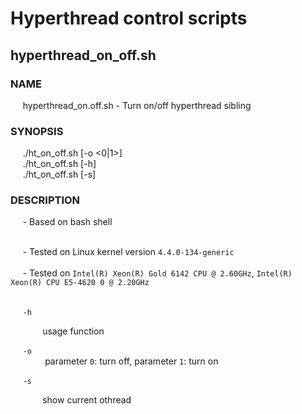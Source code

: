<h1>Hyperthread control scripts</h1>
<h2>hyperthread_on_off.sh</h2>
<h3>NAME</h3>
&nbsp;&nbsp;&nbsp;&nbsp;&nbsp;hyperthread_on.off.sh - Turn on/off hyperthread sibling
<h3>SYNOPSIS</h3>  
&nbsp;&nbsp;&nbsp;&nbsp;&nbsp;./ht_on_off.sh [-o <0|1>]<br/>
&nbsp;&nbsp;&nbsp;&nbsp;&nbsp;./ht_on_off.sh [-h]<br/>
&nbsp;&nbsp;&nbsp;&nbsp;&nbsp;./ht_on_off.sh [-s]<br/>
<h3>DESCRIPTION</h3>
&nbsp;&nbsp;&nbsp;&nbsp;&nbsp;- Based on bash shell<br/><br/>

&nbsp;&nbsp;&nbsp;&nbsp;&nbsp;- Tested on Linux kernel version `4.4.0-134-generic` <br/><br/>
&nbsp;&nbsp;&nbsp;&nbsp;&nbsp;- Tested on `Intel(R) Xeon(R) Gold 6142 CPU @ 2.60GHz`, `Intel(R) Xeon(R) CPU E5-4620 0 @ 2.20GHz`<br/><br/>

&nbsp;&nbsp;&nbsp;&nbsp;&nbsp;`-h` <br/>

&nbsp;&nbsp;&nbsp;&nbsp;&nbsp;&nbsp;&nbsp;&nbsp;&nbsp;&nbsp;&nbsp;&nbsp;&nbsp;usage function <br/>

&nbsp;&nbsp;&nbsp;&nbsp;&nbsp;`-o` <br/>
&nbsp;&nbsp;&nbsp;&nbsp;&nbsp;&nbsp;&nbsp;&nbsp;&nbsp;&nbsp;&nbsp;&nbsp;&nbsp; parameter `0`: turn off, parameter `1`: turn on 

&nbsp;&nbsp;&nbsp;&nbsp;&nbsp;`-s` <br/>

&nbsp;&nbsp;&nbsp;&nbsp;&nbsp;&nbsp;&nbsp;&nbsp;&nbsp;&nbsp;&nbsp;&nbsp;&nbsp;show current othread
 
